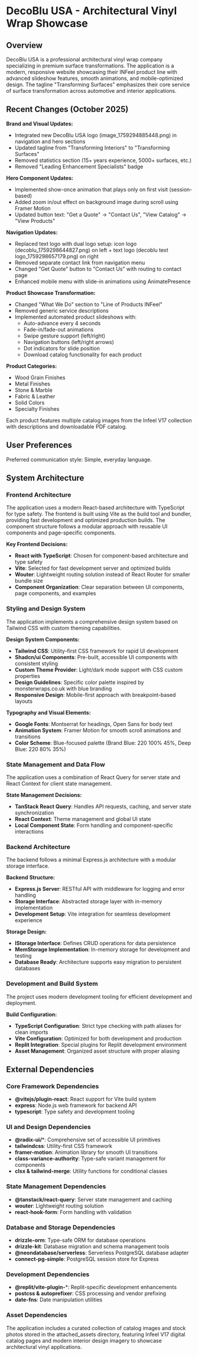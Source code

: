# DecoBlu USA - Architectural Vinyl Wrap Showcase

## Overview

DecoBlu USA is a professional architectural vinyl wrap company specializing in premium surface transformations. The application is a modern, responsive website showcasing their INFeel product line with advanced slideshow features, smooth animations, and mobile-optimized design. The tagline "Transforming Surfaces" emphasizes their core service of surface transformation across automotive and interior applications.

## Recent Changes (October 2025)

**Brand and Visual Updates:**
- Integrated new DecoBlu USA logo (image_1759294885448.png) in navigation and hero sections
- Updated tagline from "Transforming Interiors" to "Transforming Surfaces"
- Removed statistics section (15+ years experience, 5000+ surfaces, etc.)
- Removed "Leading Enhancement Specialists" badge

**Hero Component Updates:**
- Implemented show-once animation that plays only on first visit (session-based)
- Added zoom in/out effect on background image during scroll using Framer Motion
- Updated button text: "Get a Quote" → "Contact Us", "View Catalog" → "View Products"

**Navigation Updates:**
- Replaced text logo with dual logo setup: icon logo (decoblu_1759298644827.png) on left + text logo (decoblu text logo_1759298657179.png) on right
- Removed separate contact link from navigation menu
- Changed "Get Quote" button to "Contact Us" with routing to contact page
- Enhanced mobile menu with slide-in animations using AnimatePresence

**Product Showcase Transformation:**
- Changed "What We Do" section to "Line of Products INFeel"
- Removed generic service descriptions
- Implemented automated product slideshows with:
  - Auto-advance every 4 seconds
  - Fade-in/fade-out animations
  - Swipe gesture support (left/right)
  - Navigation buttons (left/right arrows)
  - Dot indicators for slide position
  - Download catalog functionality for each product

**Product Categories:**
- Wood Grain Finishes
- Metal Finishes
- Stone & Marble
- Fabric & Leather
- Solid Colors
- Specialty Finishes

Each product features multiple catalog images from the Infeel V17 collection with descriptions and downloadable PDF catalog.

## User Preferences

Preferred communication style: Simple, everyday language.

## System Architecture

### Frontend Architecture
The application uses a modern React-based architecture with TypeScript for type safety. The frontend is built using Vite as the build tool and bundler, providing fast development and optimized production builds. The component structure follows a modular approach with reusable UI components and page-specific components.

**Key Frontend Decisions:**
- **React with TypeScript**: Chosen for component-based architecture and type safety
- **Vite**: Selected for fast development server and optimized builds
- **Wouter**: Lightweight routing solution instead of React Router for smaller bundle size
- **Component Organization**: Clear separation between UI components, page components, and examples

### Styling and Design System
The application implements a comprehensive design system based on Tailwind CSS with custom theming capabilities.

**Design System Components:**
- **Tailwind CSS**: Utility-first CSS framework for rapid UI development
- **Shadcn/ui Components**: Pre-built, accessible UI components with consistent styling
- **Custom Theme Provider**: Light/dark mode support with CSS custom properties
- **Design Guidelines**: Specific color palette inspired by monsterwraps.co.uk with blue branding
- **Responsive Design**: Mobile-first approach with breakpoint-based layouts

**Typography and Visual Elements:**
- **Google Fonts**: Montserrat for headings, Open Sans for body text
- **Animation System**: Framer Motion for smooth scroll animations and transitions
- **Color Scheme**: Blue-focused palette (Brand Blue: 220 100% 45%, Deep Blue: 220 80% 35%)

### State Management and Data Flow
The application uses a combination of React Query for server state and React Context for client state management.

**State Management Decisions:**
- **TanStack React Query**: Handles API requests, caching, and server state synchronization
- **React Context**: Theme management and global UI state
- **Local Component State**: Form handling and component-specific interactions

### Backend Architecture
The backend follows a minimal Express.js architecture with a modular storage interface.

**Backend Structure:**
- **Express.js Server**: RESTful API with middleware for logging and error handling
- **Storage Interface**: Abstracted storage layer with in-memory implementation
- **Development Setup**: Vite integration for seamless development experience

**Storage Design:**
- **IStorage Interface**: Defines CRUD operations for data persistence
- **MemStorage Implementation**: In-memory storage for development and testing
- **Database Ready**: Architecture supports easy migration to persistent databases

### Development and Build System
The project uses modern development tooling for efficient development and deployment.

**Build Configuration:**
- **TypeScript Configuration**: Strict type checking with path aliases for clean imports
- **Vite Configuration**: Optimized for both development and production
- **Replit Integration**: Special plugins for Replit development environment
- **Asset Management**: Organized asset structure with proper aliasing

## External Dependencies

### Core Framework Dependencies
- **@vitejs/plugin-react**: React support for Vite build system
- **express**: Node.js web framework for backend API
- **typescript**: Type safety and development tooling

### UI and Design Dependencies
- **@radix-ui/***: Comprehensive set of accessible UI primitives
- **tailwindcss**: Utility-first CSS framework
- **framer-motion**: Animation library for smooth UI transitions
- **class-variance-authority**: Type-safe variant management for components
- **clsx & tailwind-merge**: Utility functions for conditional classes

### State Management Dependencies
- **@tanstack/react-query**: Server state management and caching
- **wouter**: Lightweight routing solution
- **react-hook-form**: Form handling with validation

### Database and Storage Dependencies
- **drizzle-orm**: Type-safe ORM for database operations
- **drizzle-kit**: Database migration and schema management tools
- **@neondatabase/serverless**: Serverless PostgreSQL database adapter
- **connect-pg-simple**: PostgreSQL session store for Express

### Development Dependencies
- **@replit/vite-plugin-***: Replit-specific development enhancements
- **postcss & autoprefixer**: CSS processing and vendor prefixing
- **date-fns**: Date manipulation utilities

### Asset Dependencies
The application includes a curated collection of catalog images and stock photos stored in the attached_assets directory, featuring Infeel V17 digital catalog pages and modern interior design imagery to showcase architectural vinyl applications.